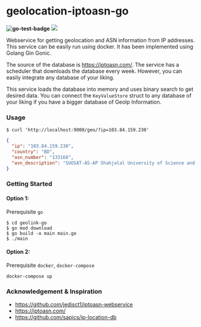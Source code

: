 # geolocation-iptoasn-go
**![go-test-badge](https://github.com/shuhanmirza/geolocation-iptoasn-go/actions/workflows/go-test.yml/badge.svg)**
<img src="https://img.shields.io/github/issues/shuhanmirza/geolocation-iptoasn-go.svg?style=flat">

Webservice for getting geolocation and ASN information from IP addresses. This service can be easily run using docker.
It has been implemented using Golang Gin Gonic.

The source of the database is https://iptoasn.com/. The service has a scheduler that downloads the database every week. However, you can easily integrate any database of your liking.

This service loads the database into memory and uses binary search to get desired data. You can connect the `KeyValueStore` struct to any database of your liking if you have a bigger database of GeoIp Information.

### Usage

```shell
$ curl 'http://localhost:9000/geo/?ip=103.84.159.230'
```

```json
{
  "ip": "103.84.159.230",
  "country": "BD",
  "asn_number": "133168",
  "asn_description": "SUOSAT-AS-AP Shahjalal University of Science and Technology"
}
```

### Getting Started
#### Option 1:
Prerequisite `go`
```shell
$ cd geolink-go
$ go mod download
$ go build -o main main.go
$ ./main
```

#### Option 2:
Prerequisite `docker`, `docker-compose`
```shell
docker-compose up
```

### Acknowledgement & Inspiration

- https://github.com/jedisct1/iptoasn-webservice
- https://iptoasn.com/
- https://github.com/sapics/ip-location-db
